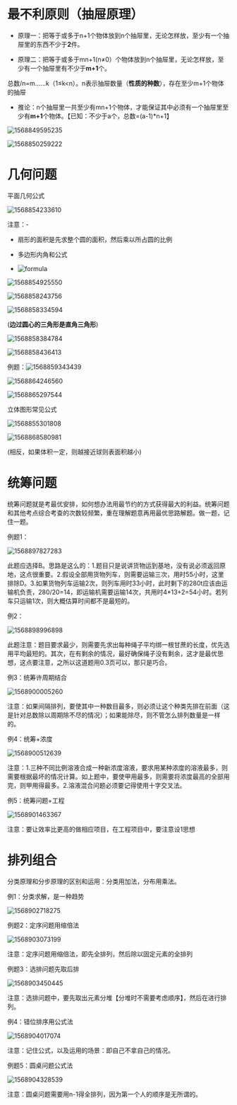 # 最不利原则（抽屉原理）

- 原理一：把等于或多于n+1个物体放到n个抽屉里，无论怎样放，至少有一个抽屉里的东西不少于**2**件。

- 原理二：把等于或多于mn+1(n≠0）个物体放到n个抽屉里，无论怎样放，至少有一个抽屉里有不少于**m+1**个。

总数/n=m……k（1≤k<n）。n表示抽屉数量（**性质的种数**），存在至少m+1个物体的抽屉

- 推论：n个抽屉里一共至少有mn+1个物体，才能保证其中必须有一个抽屉里至少有**m+1**个物体。【已知：不少于a个，总数=(a-1)*n+1】

![1568849595235](.\image\最不利原则1.png)

![1568850259222](.\image\\最不利原则2.png)



# 几何问题

平面几何公式

![1568854233610](.\image\平面几何公式.png)

注意：-

- 扇形的面积是先求整个圆的面积，然后乘以所占圆的比例

- 多边形内角和公式

- ![formula](.\image\内角和.png)

![1568854925550](.\image\勾股定理.png)

![1568858243756](.\image\相似三角形.png)

![1568858334594](.\image\圆的特性.png)

(**边过圆心的三角形是直角三角形**)

![1568858384784](.\image\平面几何.png)

![1568858436413](.\image\平面方位图.png)

例题：![1568859343439](.\image\几何例题.png)

![1568864246560](.\image\相似三角形例题.png)

![1568865297544](.\image\时针考法.png)

立体图形常见公式

![1568855301808](.\image\立体图形常见公式.png)

![1568868580981](.\image\立体图形特性.png)

(相反，如果体积一定，则越接近球则表面积越小)



# 统筹问题

统筹问题就是考最优安排，如何想办法用最节约的方式获得最大的利益。统筹问题和其他考点综合考查的次数较频繁，重在理解题意再用最优思路解题。做一题，记住一题。

例题1：

![1568897827283](.\image\统筹问题1.png)

此题应选择B。思路是这么的：1.题目只是说讲货物运到基地，没有说必须返回原地，这点很重要。2.假设全部用货物列车，则需要运输三次，用时55小时，这里排除D。3.如果货物列车运输2次，则列车用时33小时，此时剩下的280t应该由运输机负责，280/20=14，即运输机需要运输14次，共用时4*13+2=54小时。若列车只运输1次，则大概估算时间都不是最短的。

例2：

![1568898996898](.\image\统筹问题2.png)

此题注意：题目要求最少，则需要先求出每种绳子平均绑一根甘蔗的长度，优先选用平均最短的。其次，在有剩余的情况，最好确保绳子没有剩余，这才是最优思想，这点要注意，之所以这道题用0.3页可以，那只是巧合。

例3：统筹许周期结合

![1568900005260](.\image\统筹问题3.png)

注意：如果间隔排列，要使其中一种数目最多，则必须让这个种类先排在前面（这是针对总数除以周期除不尽的情况）；如果能除尽，则不管怎么排列数量是一样的。

例4：统筹+浓度

![1568900512639](.\image\统筹问题4.png)

注意：1.三种不同比例溶液合成一种新浓度溶液，要求用某种浓度的溶液最多，则需要根据最坏的情况计算。如上题中，要使甲用最多，则需要将浓度最高的全部用完，则甲用得最多。2.溶液混合问题必须要记得使用十字交叉法。

例5：统筹问题+工程

![1568901463367](.\image\统筹问题5.png)

注意：要让效率比更高的做相应项目，在工程项目中，要注意设1思想



# 排列组合

分类原理和分步原理的区别和运用：分类用加法，分布用乘法。

例1：分类求解，是一种趋势

![1568902718275](E:\公务员\GWY\笔试\行测--坚持坚持再坚持\知识点&Xmind\数学运算\image\排列组合例题1.png)

例题2：定序问题用缩倍法

![1568903073199](.\image\定序问题用缩倍法.png)

注意：定序问题用缩倍法，即先全排列，然后除以固定元素的全排列

例题3：选排问题先取后排

![1568903450445](.\image\选排问题先取后排.png)

注意：选排问题中，要先取出元素分堆【分堆时不需要考虑顺序】，然后在进行排列。

例4：错位排序用公式法

![1568904017074](.\image\错位排序用公式法.png)

注意：记住公式，以及运用的场景：即自己不拿自己的情况。

例题5：圆桌问题公式法

![1568904328539](E:\公务员\GWY\笔试\行测--坚持坚持再坚持\知识点&Xmind\数学运算\image\圆桌问题公式法.png)

注意：圆桌问题需要用n-1得全排列，因为第一个人的顺序是无所谓的。